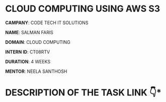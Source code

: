 # CLOUD COMPUTING USING AWS S3 #


**CAMPANY**: CODE TECH IT SOLUTIONS 

**NAME**: SALMAN FARIS

**DOMAIN**: CLOUD COMPUTING 

**INTERN ID**: CT08RTV

**DURATION**: 4 WEEKS

**MENTOR**: NEELA SANTHOSH 


# DESCRIPTION OF THE TASK LINK 👇*
